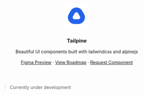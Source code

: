<p align="center">
  <a href="https://github.com/fredoist/tailpine">
    <img src="./assets/readme-logo.png" alt="Logo" width="80" height="80">
  </a>

  <h3 align="center">Tailpine</h3>

  <p align="center">
    Beautiful UI components built with tailwindcss and alpinejs
    <br />
    <br />
    <a href="https://bit.ly/3woNz4w">Figma Preview</a>
    ·
    <a href="https://github.com/fredoist/tailpine/projects/3">View Roadmap</a>
    ·
    <a href="https://github.com/fredoist/tailpine/issues">Request Component</a>
  </p>
</p>

<br />
<br />

> Currently under development